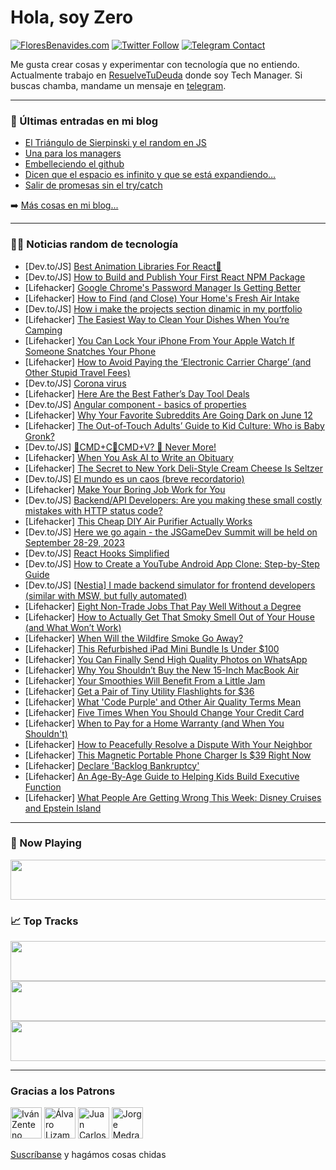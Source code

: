 # Hola, soy Zero

[![FloresBenavides.com](https://img.shields.io/website?down_message=oops&label=MiBlog&style=for-the-badge&up_message=online&url=https%3A%2F%2Ffloresbenavides.com)](https://floresbenavides.com) [![Twitter Follow](https://img.shields.io/twitter/follow/ZeroDragon?color=%231DA1F2&label=Follow&logo=twitter&logoColor=ffffff&style=for-the-badge)](https://twitter.com/zerodragon) [![Telegram Contact](https://img.shields.io/badge/escr%C3%ADbeme-ZeroDragon-%2326A5E4?style=for-the-badge&logo=telegram)](https://t.me/zerodragon)

Me gusta crear cosas y experimentar con tecnología que no entiendo.
Actualmente trabajo en [ResuelveTuDeuda](http://github.com/resuelve) donde soy Tech Manager.
Si buscas chamba, mandame un mensaje en [telegram](https://t.me/zerodragon).

---

### 📕 Últimas entradas en mi blog
<!-- BLOG-POST-LIST:START -->
- [El Triángulo de Sierpinski y el random en JS](https://floresbenavides.com/el-triangulo-de-sierpinski-y-el-random-en-js/)
- [Una para los managers](https://floresbenavides.com/una-para-los-managers/)
- [Embelleciendo el github](https://floresbenavides.com/embelleciendo-el-github/)
- [Dicen que el espacio es infinito y que se está expandiendo…](https://floresbenavides.com/dicen-que-el-espacio-es-infinito-y-que-se-esta-expandiendo/)
- [Salir de promesas sin el try/catch](https://floresbenavides.com/salir-de-promesas-sin-el-try-catch/)
<!-- BLOG-POST-LIST:END -->

➡️ [Más cosas en mi blog...](https://floresbenavides.com)

---

### 👨‍💻 Noticias random de tecnología
<!-- TECH-POSTS:START -->
- [Dev.to/JS] [Best Animation Libraries For React🎉](https://dev.to/arafat4693/best-animation-libraries-for-react-156n)
- [Dev.to/JS] [How to Build and Publish Your First React NPM Package](https://dev.to/femi_dev/how-to-build-and-publish-your-first-react-npm-package-24o3)
- [Lifehacker] [Google Chrome&#39;s Password Manager Is Getting Better](https://lifehacker.com/google-chromes-password-manager-is-getting-better-1850523135)
- [Lifehacker] [How to Find &lpar;and Close&rpar; Your Home&#39;s Fresh Air Intake](https://lifehacker.com/how-to-find-and-close-your-homes-fresh-air-intake-1850523329)
- [Dev.to/JS] [How i make the projects section dinamic in my portfolio](https://dev.to/marcossnikel/how-i-make-the-projects-section-dinamic-in-my-portfolio-3ieo)
- [Lifehacker] [The Easiest Way to Clean Your Dishes When You’re Camping](https://lifehacker.com/the-easiest-way-to-clean-your-dishes-when-you-re-campin-1850522778)
- [Lifehacker] [You Can Lock Your iPhone From Your Apple Watch If Someone Snatches Your Phone](https://lifehacker.com/you-can-lock-your-iphone-from-your-apple-watch-if-someo-1850522141)
- [Lifehacker] [How to Avoid Paying the ‘Electronic Carrier Charge’ &lpar;and Other Stupid Travel Fees&rpar;](https://lifehacker.com/how-to-avoid-paying-the-electronic-carrier-charge-an-1850521008)
- [Dev.to/JS] [Corona virus](https://dev.to/wshuvo/hbjhj-2njc)
- [Lifehacker] [Here Are the Best Father’s Day Tool Deals](https://lifehacker.com/here-are-the-best-father-s-day-tool-deals-1850521969)
- [Dev.to/JS] [Angular component - basics of properties](https://dev.to/tomwebwalker/angular-component-basics-of-properties-52p0)
- [Lifehacker] [Why Your Favorite Subreddits Are Going Dark on June 12](https://lifehacker.com/why-your-favorite-subreddits-are-going-dark-on-june-12-1850521188)
- [Lifehacker] [The Out-of-Touch Adults’ Guide to Kid Culture: Who is Baby Gronk?](https://lifehacker.com/the-out-of-touch-adults-guide-to-kid-culture-who-is-b-1850521502)
- [Dev.to/JS] [🤖CMD+C🤖CMD+V? 🛑 Never More!](https://dev.to/borysshulyak/cmdccmdv-never-more-58lp)
- [Lifehacker] [When You Ask AI to Write an Obituary](https://lifehacker.com/when-you-ask-ai-to-write-an-obituary-1850502065)
- [Lifehacker] [The Secret to New York Deli-Style Cream Cheese Is Seltzer](https://lifehacker.com/the-secret-to-new-york-deli-style-cream-cheese-is-seltz-1850520367)
- [Dev.to/JS] [El mundo es un caos &lpar;breve recordatorio&rpar;](https://dev.to/evesan/el-mundo-es-un-caos-breve-recordatorio-2mo7)
- [Lifehacker] [Make Your Boring Job Work for You](https://lifehacker.com/make-your-bullshit-job-work-for-you-1850510043)
- [Dev.to/JS] [Backend/API Developers: Are you making these small costly mistakes with HTTP status code?](https://dev.to/danielasaboro/backendapi-developers-are-you-making-these-small-costly-mistakes-with-http-status-code-1o8a)
- [Lifehacker] [This Cheap DIY Air Purifier Actually Works](https://lifehacker.com/this-cheap-diy-air-purifier-actually-works-1850520488)
- [Dev.to/JS] [Here we go again - the JSGameDev Summit will be held on September 28-29, 2023](https://dev.to/jsgamedevsummit/here-we-go-again-the-jsgamedevsummit-will-be-held-on-september-28-29-2023-6o8)
- [Dev.to/JS] [React Hooks Simplified](https://dev.to/piyushjaiswal1610/react-hooks-simplified-295)
- [Dev.to/JS] [How to Create a YouTube Android App Clone: Step-by-Step Guide](https://dev.to/dhruvjoshi9/how-to-create-a-youtube-android-app-clone-step-by-step-guide-3ec1)
- [Dev.to/JS] [[Nestia] I made backend simulator for frontend developers &lpar;similar with MSW, but fully automated&rpar;](https://dev.to/samchon/nestjs-i-made-backend-server-simulator-without-backend-server-7gg)
- [Lifehacker] [Eight Non-Trade Jobs That Pay Well Without a Degree](https://lifehacker.com/eight-non-trade-jobs-that-pay-well-without-a-degree-1850520797)
- [Lifehacker] [How to Actually Get That Smoky Smell Out of Your House &lpar;and What Won’t Work&rpar;](https://lifehacker.com/how-to-actually-get-that-smoky-smell-out-of-your-house-1850520711)
- [Lifehacker] [When Will the Wildfire Smoke Go Away?](https://lifehacker.com/when-will-the-wildfire-smoke-go-away-1850520583)
- [Lifehacker] [This Refurbished iPad Mini Bundle Is Under $100](https://lifehacker.com/this-refurbished-ipad-mini-bundle-is-under-100-1850509000)
- [Lifehacker] [You Can Finally Send High Quality Photos on WhatsApp](https://lifehacker.com/you-can-finally-send-high-quality-photos-on-whatsapp-1850519877)
- [Lifehacker] [Why You Shouldn’t Buy the New 15-Inch MacBook Air](https://lifehacker.com/why-you-shouldn-t-buy-the-new-15-inch-macbook-air-1850518951)
- [Lifehacker] [Your Smoothies Will Benefit From a Little Jam](https://lifehacker.com/your-smoothies-will-benefit-from-a-little-jam-1850519891)
- [Lifehacker] [Get a Pair of Tiny Utility Flashlights for $36](https://lifehacker.com/get-a-pair-of-tiny-utility-flashlights-for-36-1850508994)
- [Lifehacker] [What &#39;Code Purple&#39; and Other Air Quality Terms Mean](https://lifehacker.com/what-code-purple-and-other-air-quality-terms-mean-1850519150)
- [Lifehacker] [Five Times When You Should Change Your Credit Card](https://lifehacker.com/five-times-when-you-should-change-your-credit-card-1850519245)
- [Lifehacker] [When to Pay for a Home Warranty &lpar;and When You Shouldn&#39;t&rpar;](https://lifehacker.com/when-to-pay-for-a-home-warranty-and-when-you-shouldnt-1850519193)
- [Lifehacker] [How to Peacefully Resolve a Dispute With Your Neighbor](https://lifehacker.com/how-to-peacefully-resolve-a-dispute-with-your-neighbor-1850517835)
- [Lifehacker] [This Magnetic Portable Phone Charger Is $39 Right Now](https://lifehacker.com/this-magnetic-portable-phone-charger-is-39-right-now-1850508990)
- [Lifehacker] [Declare &#39;Backlog Bankruptcy&#39;](https://lifehacker.com/declare-backlog-bankruptcy-1850517557)
- [Lifehacker] [An Age-By-Age Guide to Helping Kids Build Executive Function](https://lifehacker.com/an-age-by-age-guide-to-helping-kids-build-executive-fun-1850516881)
- [Lifehacker] [What People Are Getting Wrong This Week: Disney Cruises and Epstein Island](https://lifehacker.com/what-people-are-getting-wrong-this-week-disney-cruises-1850516845)<!-- TECH-POSTS:END -->

---

### 🎵 Now Playing
<a href="https://spotify-now-playing-dun.vercel.app/now-playing?open"><img src="https://spotify-now-playing-dun.vercel.app/now-playing" width="540" height="64"></a>

### 📈 Top Tracks
<a href="https://spotify-now-playing-dun.vercel.app/top-tracks?i=1&open"><img src="https://spotify-now-playing-dun.vercel.app/top-tracks?i=1" width="540" height="64"></a>
<a href="https://spotify-now-playing-dun.vercel.app/top-tracks?i=2&open"><img src="https://spotify-now-playing-dun.vercel.app/top-tracks?i=2" width="540" height="64"></a>
<a href="https://spotify-now-playing-dun.vercel.app/top-tracks?i=3&open"><img src="https://spotify-now-playing-dun.vercel.app/top-tracks?i=3" width="540" height="64"></a>

---

### Gracias a los Patrons
[<img src="https://avatars.githubusercontent.com/u/243380?v=4" alt="Iván Zenteno" width="50px">](https://github.com/k001) [<img src="https://avatars.githubusercontent.com/u/19955639?v=4" alt="Álvaro Lizama" width="50px">](https://github.com/alvarolizama) [<img src="https://avatars.githubusercontent.com/u/2718753?v=4" alt="Juan Carlos Ruiz" width="50px">](https://github.com/JuanCrg90) [<img src="https://avatars.githubusercontent.com/u/37025?v=4" alt="Jorge Medrano" width="50px">](https://github.com/h1pp1e) 

[Suscríbanse](https://www.patreon.com/zerodragon) y hagámos cosas chidas
